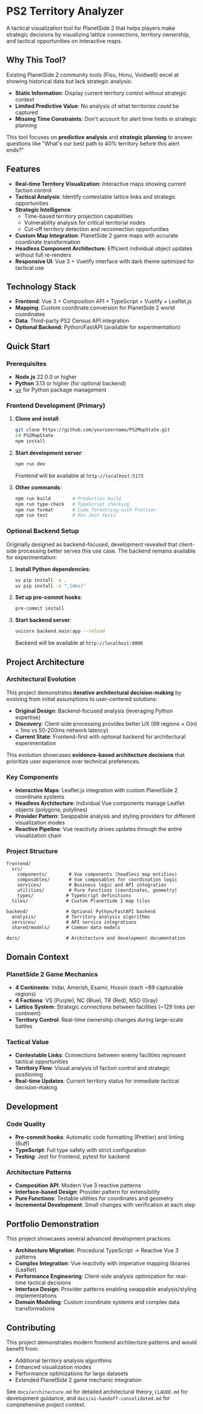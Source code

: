 # PS2 Territory Analyzer

A tactical visualization tool for PlanetSide 2 that helps players make strategic decisions by visualizing lattice connections, territory ownership, and tactical opportunities on interactive maps.

## Why This Tool?

Existing PlanetSide 2 community tools (Fisu, Honu, Voidwell) excel at showing historical data but lack strategic analysis:
- **Static Information**: Display current territory control without strategic context
- **Limited Predictive Value**: No analysis of what territories *could* be captured  
- **Missing Time Constraints**: Don't account for alert time limits in strategic planning

This tool focuses on **predictive analysis** and **strategic planning** to answer questions like "What's our best path to 40% territory before this alert ends?"

## Features

- **Real-time Territory Visualization**: Interactive maps showing current faction control
- **Tactical Analysis**: Identify contestable lattice links and strategic opportunities
- **Strategic Intelligence**: 
  - Time-based territory projection capabilities
  - Vulnerability analysis for critical territorial nodes
  - Cut-off territory detection and reconnection opportunities
- **Custom Map Integration**: PlanetSide 2 game maps with accurate coordinate transformation
- **Headless Component Architecture**: Efficient individual object updates without full re-renders
- **Responsive UI**: Vue 3 + Vuetify interface with dark theme optimized for tactical use

## Technology Stack

- **Frontend**: Vue 3 + Composition API + TypeScript + Vuetify + Leaflet.js
- **Mapping**: Custom coordinate conversion for PlanetSide 2 world coordinates
- **Data**: Third-party PS2 Census API integration
- **Optional Backend**: Python/FastAPI (available for experimentation)

## Quick Start

### Prerequisites

- **Node.js** 22.0.0 or higher
- **Python** 3.13 or higher (for optional backend)
- [uv](https://github.com/astral-sh/uv) for Python package management

### Frontend Development (Primary)

1. **Clone and install**:
   ```bash
   git clone https://github.com/yourusername/PS2MapState.git
   cd PS2MapState
   npm install
   ```

2. **Start development server**:
   ```bash
   npm run dev
   ```
   Frontend will be available at `http://localhost:5173`

3. **Other commands**:
   ```bash
   npm run build        # Production build
   npm run type-check   # TypeScript checking  
   npm run format       # Code formatting with Prettier
   npm run test         # Run Jest tests
   ```

### Optional Backend Setup

Originally designed as backend-focused, development revealed that client-side processing better serves this use case. The backend remains available for experimentation:

1. **Install Python dependencies**:
   ```bash
   uv pip install -e .
   uv pip install -e ".[dev]"
   ```

2. **Set up pre-commit hooks**:
   ```bash
   pre-commit install
   ```

3. **Start backend server**:
   ```bash
   uvicorn backend.main:app --reload
   ```
   Backend will be available at `http://localhost:8000`

## Project Architecture

### Architectural Evolution

This project demonstrates **iterative architectural decision-making** by evolving from initial assumptions to user-centered solutions:

- **Original Design**: Backend-focused analysis (leveraging Python expertise)
- **Discovery**: Client-side processing provides better UX (89 regions × O(n) < 1ms vs 50-200ms network latency)
- **Current State**: Frontend-first with optional backend for architectural experimentation

This evolution showcases **evidence-based architecture decisions** that prioritize user experience over technical preferences.

### Key Components
- **Interactive Maps**: Leaflet.js integration with custom PlanetSide 2 coordinate systems
- **Headless Architecture**: Individual Vue components manage Leaflet objects (polygons, polylines)
- **Provider Pattern**: Swappable analysis and styling providers for different visualization modes
- **Reactive Pipeline**: Vue reactivity drives updates through the entire visualization chain

### Project Structure
```
frontend/
  src/
    components/        # Vue components (headless map entities)
    composables/       # Vue composables for coordination logic  
    services/          # Business logic and API integration
    utilities/         # Pure functions (coordinates, geometry)
    types/            # TypeScript definitions
  tiles/              # Custom PlanetSide 2 map tiles
  
backend/              # Optional Python/FastAPI backend
  analysis/           # Territory analysis algorithms
  services/           # API service integrations
  shared/models/      # Common data models

docs/                 # Architecture and development documentation
```

## Domain Context

### PlanetSide 2 Game Mechanics
- **4 Continents**: Indar, Amerish, Esamir, Hossin (each ~89 capturable regions)
- **4 Factions**: VS (Purple), NC (Blue), TR (Red), NSO (Gray)  
- **Lattice System**: Strategic connections between facilities (~129 links per continent)
- **Territory Control**: Real-time ownership changes during large-scale battles

### Tactical Value
- **Contestable Links**: Connections between enemy facilities represent tactical opportunities
- **Territory Flow**: Visual analysis of faction control and strategic positioning
- **Real-time Updates**: Current territory status for immediate tactical decision-making

## Development

### Code Quality
- **Pre-commit hooks**: Automatic code formatting (Prettier) and linting (Ruff)
- **TypeScript**: Full type safety with strict configuration
- **Testing**: Jest for frontend, pytest for backend

### Architecture Patterns
- **Composition API**: Modern Vue 3 reactive patterns
- **Interface-based Design**: Provider pattern for extensibility
- **Pure Functions**: Testable utilities for coordinates and geometry
- **Incremental Development**: Small changes with verification at each step

## Portfolio Demonstration

This project showcases several advanced development practices:

- **Architecture Migration**: Procedural TypeScript → Reactive Vue 3 patterns
- **Complex Integration**: Vue reactivity with imperative mapping libraries (Leaflet)
- **Performance Engineering**: Client-side analysis optimization for real-time tactical decisions
- **Interface Design**: Provider patterns enabling swappable analysis/styling implementations
- **Domain Modeling**: Custom coordinate systems and complex data transformations

## Contributing

This project demonstrates modern frontend architecture patterns and would benefit from:
- Additional territory analysis algorithms
- Enhanced visualization modes
- Performance optimizations for large datasets
- Extended PlanetSide 2 game mechanic integration

See `docs/architecture.md` for detailed architectural theory, `CLAUDE.md` for development guidance, and `docs/ai-handoff-consolidated.md` for comprehensive project context.
